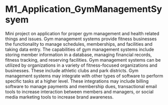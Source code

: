 # M1_Application_GymManagementSysyem
Mini project on application for proper gym management and health related things and issues. Gym management systems provide fitness businesses the functionality to manage schedules, memberships, and facilities and taking data entry. The capabilities of gym management systems include storing member information in a database, managing financial records, fitness tracking, and reserving facilities. Gym management systems can be utilized by organizations in a variety of fitness-focused organizations and businesses. These include athletic clubs and park districts. Gym management systems may integrate with other types of software to perform specific tasks at a higher level. These integrations may include billing software to manage payments and membership dues, transactional email tools to increase interaction between members and managers, or social media marketing tools to increase brand awareness.
